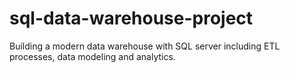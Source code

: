 # sql-data-warehouse-project
Building a modern data warehouse with SQL server including ETL processes, data modeling and analytics. 
